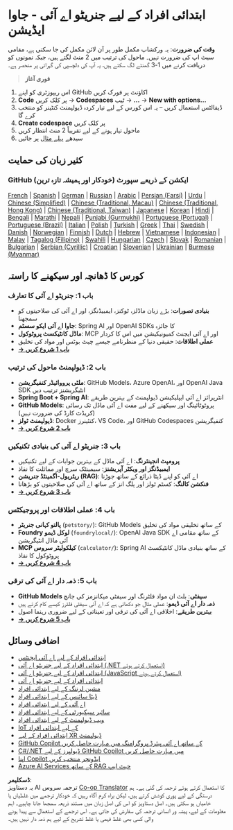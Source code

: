 <!--
CO_OP_TRANSLATOR_METADATA:
{
  "original_hash": "b4c05c53b67571aee42e9532404f2fb8",
  "translation_date": "2025-07-28T10:22:04+00:00",
  "source_file": "README.md",
  "language_code": "ur"
}
-->
# ابتدائی افراد کے لیے جنریٹو اے آئی - جاوا ایڈیشن

**وقت کی ضرورت**: یہ ورکشاپ مکمل طور پر آن لائن مکمل کی جا سکتی ہے، مقامی سیٹ اپ کی ضرورت نہیں۔ ماحول کی ترتیب میں 2 منٹ لگتے ہیں، جبکہ نمونوں کو دریافت کرنے میں 1-3 گھنٹے لگ سکتے ہیں، یہ آپ کی دلچسپی کی گہرائی پر منحصر ہے۔

> **فوری آغاز**

1. اس ریپوزٹری کو اپنے GitHub اکاؤنٹ پر فورک کریں
2. **Code** پر کلک کریں → **Codespaces** ٹیب → **...** → **New with options...**
3. ڈیفالٹس استعمال کریں – یہ اس کورس کے لیے تیار کردہ ڈیولپمنٹ کنٹینر کو منتخب کرے گا
4. **Create codespace** پر کلک کریں
5. ماحول تیار ہونے کے لیے تقریباً 2 منٹ انتظار کریں
6. سیدھے [پہلے مثال](./02-SetupDevEnvironment/README.md#step-2-create-a-github-personal-access-token) پر جائیں

## کثیر زبان کی حمایت

### GitHub ایکشن کے ذریعے سپورٹ (خودکار اور ہمیشہ تازہ ترین)

[French](../fr/README.md) | [Spanish](../es/README.md) | [German](../de/README.md) | [Russian](../ru/README.md) | [Arabic](../ar/README.md) | [Persian (Farsi)](../fa/README.md) | [Urdu](./README.md) | [Chinese (Simplified)](../zh/README.md) | [Chinese (Traditional, Macau)](../mo/README.md) | [Chinese (Traditional, Hong Kong)](../hk/README.md) | [Chinese (Traditional, Taiwan)](../tw/README.md) | [Japanese](../ja/README.md) | [Korean](../ko/README.md) | [Hindi](../hi/README.md) | [Bengali](../bn/README.md) | [Marathi](../mr/README.md) | [Nepali](../ne/README.md) | [Punjabi (Gurmukhi)](../pa/README.md) | [Portuguese (Portugal)](../pt/README.md) | [Portuguese (Brazil)](../br/README.md) | [Italian](../it/README.md) | [Polish](../pl/README.md) | [Turkish](../tr/README.md) | [Greek](../el/README.md) | [Thai](../th/README.md) | [Swedish](../sv/README.md) | [Danish](../da/README.md) | [Norwegian](../no/README.md) | [Finnish](../fi/README.md) | [Dutch](../nl/README.md) | [Hebrew](../he/README.md) | [Vietnamese](../vi/README.md) | [Indonesian](../id/README.md) | [Malay](../ms/README.md) | [Tagalog (Filipino)](../tl/README.md) | [Swahili](../sw/README.md) | [Hungarian](../hu/README.md) | [Czech](../cs/README.md) | [Slovak](../sk/README.md) | [Romanian](../ro/README.md) | [Bulgarian](../bg/README.md) | [Serbian (Cyrillic)](../sr/README.md) | [Croatian](../hr/README.md) | [Slovenian](../sl/README.md) | [Ukrainian](../uk/README.md) | [Burmese (Myanmar)](../my/README.md)

## کورس کا ڈھانچہ اور سیکھنے کا راستہ

### **باب 1: جنریٹو اے آئی کا تعارف**
- **بنیادی تصورات**: بڑے زبان ماڈلز، ٹوکنز، ایمبیڈنگز، اور اے آئی کی صلاحیتوں کو سمجھنا
- **جاوا اے آئی ایکو سسٹم**: Spring AI اور OpenAI SDKs کا جائزہ
- **ماڈل کانٹیکسٹ پروٹوکول**: MCP اور اے آئی ایجنٹ کمیونیکیشن میں اس کا کردار
- **عملی اطلاقات**: حقیقی دنیا کے منظرنامے جیسے چیٹ بوٹس اور مواد کی تخلیق
- **[→ باب 1 شروع کریں](./01-IntroToGenAI/README.md)**

### **باب 2: ڈیولپمنٹ ماحول کی ترتیب**
- **ملٹی پرووائیڈر کنفیگریشن**: GitHub Models، Azure OpenAI، اور OpenAI Java SDK انٹیگریشنز ترتیب دیں
- **Spring Boot + Spring AI**: انٹرپرائز اے آئی ایپلیکیشن ڈیولپمنٹ کے بہترین طریقے
- **GitHub Models**: پروٹوٹائپنگ اور سیکھنے کے لیے مفت اے آئی ماڈل تک رسائی (کریڈٹ کارڈ کی ضرورت نہیں)
- **ڈیولپمنٹ ٹولز**: Docker کنٹینرز، VS Code، اور GitHub Codespaces کنفیگریشن
- **[→ باب 2 شروع کریں](./02-SetupDevEnvironment/README.md)**

### **باب 3: جنریٹو اے آئی کی بنیادی تکنیکیں**
- **پرومپٹ انجینئرنگ**: اے آئی ماڈل کے بہترین جوابات کے لیے تکنیکیں
- **ایمبیڈنگز اور ویکٹر آپریشنز**: سیمینٹک سرچ اور مماثلت کا نفاذ
- **ریٹریول-اگمینٹڈ جنریشن (RAG)**: اے آئی کو اپنے ڈیٹا ذرائع کے ساتھ جوڑنا
- **فنکشن کالنگ**: کسٹم ٹولز اور پلگ انز کے ساتھ اے آئی کی صلاحیتوں کو بڑھانا
- **[→ باب 3 شروع کریں](./03-CoreGenerativeAITechniques/README.md)**

### **باب 4: عملی اطلاقات اور پروجیکٹس**
- **پالتو کہانی جنریٹر** (`petstory/`): GitHub Models کے ساتھ تخلیقی مواد کی تخلیق
- **Foundry لوکل ڈیمو** (`foundrylocal/`): OpenAI Java SDK کے ساتھ مقامی اے آئی ماڈل انٹیگریشن
- **MCP کیلکولیٹر سروس** (`calculator/`): Spring AI کے ساتھ بنیادی ماڈل کانٹیکسٹ پروٹوکول کا نفاذ
- **[→ باب 4 شروع کریں](./04-PracticalSamples/README.md)**

### **باب 5: ذمہ دار اے آئی کی ترقی**
- **GitHub Models سیفٹی**: بلٹ ان مواد فلٹرنگ اور سیفٹی میکانزمز کی جانچ
- **ذمہ دار اے آئی ڈیمو**: عملی مثال جو دکھاتی ہے کہ اے آئی سیفٹی فلٹرز کیسے کام کرتے ہیں
- **بہترین طریقے**: اخلاقی اے آئی کی ترقی اور تعیناتی کے لیے ضروری رہنما اصول
- **[→ باب 5 شروع کریں](./05-ResponsibleGenAI/README.md)**

## اضافی وسائل

- [ابتدائی افراد کے لیے اے آئی ایجنٹس](https://github.com/microsoft/ai-agents-for-beginners)
- [ابتدائی افراد کے لیے جنریٹو اے آئی (.NET استعمال کرتے ہوئے)](https://github.com/microsoft/Generative-AI-for-beginners-dotnet)
- [ابتدائی افراد کے لیے جنریٹو اے آئی (JavaScript استعمال کرتے ہوئے)](https://github.com/microsoft/generative-ai-with-javascript)
- [ابتدائی افراد کے لیے جنریٹو اے آئی](https://github.com/microsoft/generative-ai-for-beginners)
- [مشین لرننگ کے لیے ابتدائی افراد](https://aka.ms/ml-beginners)
- [ڈیٹا سائنس کے لیے ابتدائی افراد](https://aka.ms/datascience-beginners)
- [اے آئی کے لیے ابتدائی افراد](https://aka.ms/ai-beginners)
- [سائبر سیکیورٹی کے لیے ابتدائی افراد](https://github.com/microsoft/Security-101)
- [ویب ڈیولپمنٹ کے لیے ابتدائی افراد](https://aka.ms/webdev-beginners)
- [IoT کے لیے ابتدائی افراد](https://aka.ms/iot-beginners)
- [ابتدائی افراد کے لیے XR ڈیولپمنٹ](https://github.com/microsoft/xr-development-for-beginners)
- [GitHub Copilot کے ساتھ اے آئی پیئرڈ پروگرامنگ میں مہارت حاصل کریں](https://aka.ms/GitHubCopilotAI)
- [C#/.NET ڈیولپرز کے لیے GitHub Copilot میں مہارت حاصل کریں](https://github.com/microsoft/mastering-github-copilot-for-dotnet-csharp-developers)
- [اپنا Copilot ایڈونچر منتخب کریں](https://github.com/microsoft/CopilotAdventures)
- [Azure AI Services کے ساتھ RAG چیٹ ایپ](https://github.com/Azure-Samples/azure-search-openai-demo-java)

**ڈسکلیمر**:  
یہ دستاویز AI ترجمہ سروس [Co-op Translator](https://github.com/Azure/co-op-translator) کا استعمال کرتے ہوئے ترجمہ کی گئی ہے۔ ہم درستگی کے لیے پوری کوشش کرتے ہیں، لیکن براہ کرم آگاہ رہیں کہ خودکار ترجمے میں غلطیاں یا خامیاں ہو سکتی ہیں۔ اصل دستاویز کو اس کی اصل زبان میں مستند ذریعہ سمجھا جانا چاہیے۔ اہم معلومات کے لیے، پیشہ ور انسانی ترجمہ کی سفارش کی جاتی ہے۔ اس ترجمے کے استعمال سے پیدا ہونے والی کسی بھی غلط فہمی یا غلط تشریح کے لیے ہم ذمہ دار نہیں ہیں۔
